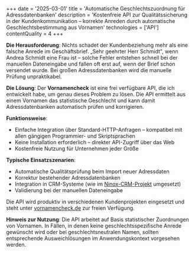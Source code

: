 +++
date = '2025-03-01'
title = 'Automatische Geschlechtszuordnung für Adressdatenbanken'
description = 'Kostenfreie API zur Qualitätssicherung in der Kundenkommunikation – korrekte Anreden durch automatische Geschlechtsbestimmung aus Vornamen'
technologies = ['API']
contentQuality = 4
+++

**Die Herausforderung**: Nichts schadet der Kundenbeziehung mehr als eine falsche Anrede im Geschäftsbrief. „Sehr geehrter Herr Schmidt", wenn Andrea Schmidt eine Frau ist – solche Fehler entstehen schnell bei der manuellen Dateneingabe und fallen oft erst auf, wenn der Brief schon versendet wurde. Bei großen Adressdatenbanken wird die manuelle Prüfung unpraktikabel.

**Die Lösung**: Der **Vornamencheck** ist eine frei verfügbare API, die ich entwickelt habe, um genau dieses Problem zu lösen. Die API ermittelt aus einem Vornamen das statistische Geschlecht und kann damit Adressdatenbanken automatisch prüfen und korrigieren.

**Funktionsweise**:
- Einfache Integration über Standard-HTTP-Anfragen – kompatibel mit allen gängigen Programmier- und Skriptsprachen
- Keine Installation erforderlich – direkter API-Zugriff über das Web
- Kostenfreie Nutzung für Unternehmen jeder Größe

**Typische Einsatzszenarien**:
- Automatische Qualitätsprüfung beim Import neuer Adressdaten
- Korrektur bestehender Adressdatenbanken
- Integration in CRM-Systeme (wie im [Ninox-CRM-Projekt](../performantes-crm-system) umgesetzt)
- Validierung bei der manuellen Dateneingabe

Die API wird produktiv in verschiedenen Kundenprojekten eingesetzt und steht unter [vornamencheck.de](https://vornamencheck.de/?ref=ow) zur freien Verfügung.

**Hinweis zur Nutzung**: Die API arbeitet auf Basis statistischer Zuordnungen von Vornamen. In Fällen, in denen keine geschlechtsspezifische Anrede gewünscht wird oder bei geschlechtsneutralen Namen, sollten entsprechende Ausweichlösungen im Anwendungskontext vorgesehen werden.
